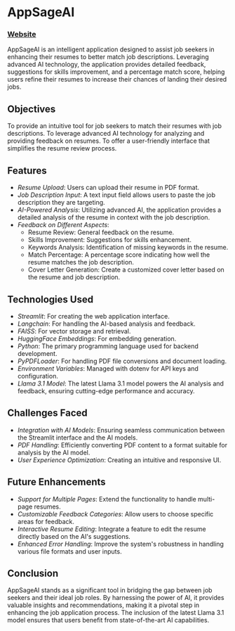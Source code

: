 # AppSageAI
### [Website](https://appsage.streamlit.app/)
AppSageAI is an intelligent application designed to assist job seekers in enhancing their resumes to better match job descriptions. Leveraging advanced AI technology, the application provides detailed feedback, suggestions for skills improvement, and a percentage match score, helping users refine their resumes to increase their chances of landing their desired jobs.

## Objectives
To provide an intuitive tool for job seekers to match their resumes with job descriptions.
To leverage advanced AI technology for analyzing and providing feedback on resumes.
To offer a user-friendly interface that simplifies the resume review process.

## Features
- *Resume Upload*: Users can upload their resume in PDF format.
- *Job Description Input*: A text input field allows users to paste the job description they are targeting.
- *AI-Powered Analysis*: Utilizing advanced AI, the application provides a detailed analysis of the resume in context with the job description.
- *Feedback on Different Aspects*:
    - Resume Review: General feedback on the resume.
    - Skills Improvement: Suggestions for skills enhancement.
    - Keywords Analysis: Identification of missing keywords in the resume.
    - Match Percentage: A percentage score indicating how well the resume matches the job description.
    - Cover Letter Generation: Create a customized cover letter based on the resume and job description.

## Technologies Used
- *Streamlit*: For creating the web application interface.
- *Langchain*: For handling the AI-based analysis and feedback.
- *FAISS*: For vector storage and retrieval.
- *HuggingFace Embeddings*: For embedding generation.
- *Python*: The primary programming language used for backend development.
- *PyPDFLoader*: For handling PDF file conversions and document loading.
- *Environment Variables*: Managed with dotenv for API keys and configuration.
- *Llama 3.1 Model*: The latest Llama 3.1 model powers the AI analysis and feedback, ensuring cutting-edge performance and accuracy.

## Challenges Faced
- *Integration with AI Models*: Ensuring seamless communication between the Streamlit interface and the AI models.
- *PDF Handling*: Efficiently converting PDF content to a format suitable for analysis by the AI model.
- *User Experience Optimization*: Creating an intuitive and responsive UI.

## Future Enhancements
- *Support for Multiple Pages*: Extend the functionality to handle multi-page resumes.
- *Customizable Feedback Categories*: Allow users to choose specific areas for feedback.
- *Interactive Resume Editing*: Integrate a feature to edit the resume directly based on the AI's suggestions.
- *Enhanced Error Handling*: Improve the system's robustness in handling various file formats and user inputs.

## Conclusion
AppSageAI stands as a significant tool in bridging the gap between job seekers and their ideal job roles. By harnessing the power of AI, it provides valuable insights and recommendations, making it a pivotal step in enhancing the job application process. The inclusion of the latest Llama 3.1 model ensures that users benefit from state-of-the-art AI capabilities.
